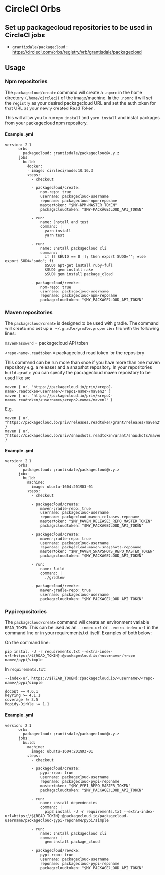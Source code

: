 # CircleCI Orbs

## Set up packagecloud repositories to be used in CircleCI jobs
* `grantisdale/packagecloud` 
    : https://circleci.com/orbs/registry/orb/grantisdale/packagecloud


## Usage

### Npm repositories

The `packagecloud/create` command will create a `.npmrc` in the home directory `(/home/circleci)` of the image/machine. In the `.npmrc` it will set the `registry` as your desired packagecloud URL and set the auth token for that URL as your newly created Read Token.

This will allow you to run `npm install` and `yarn install` and install packages from your packagecloud npm repository.

#### Example .yml
```
version: 2.1
      orbs:
        packagecloud: grantisdale/packagecloud@x.y.z
      jobs:
        build:
          docker:
          - image: circleci/node:10.16.3
          steps:
            - checkout

            - packagecloud/create:
                npm-repo: true
                username: packagecloud-username
                reponame: packagecloud-npm-reponame
                mastertoken: "$MY-NPM-MASTER_TOKEN"
                packagecloudtoken: "$MY-PACKAGECLOUD_API_TOKEN"

            - run:
                name: Install and test
                command: |
                  yarn install
                  yarn test

            - run:
                name: Install packagecloud cli
                command: |
                  if [[ $EUID == 0 ]]; then export SUDO=""; else export SUDO="sudo"; fi
                  $SUDO apt-get install ruby-full
                  $SUDO gem install rake
                  $SUDO gem install package_cloud

            - packagecloud/revoke:
                npm-repo: true
                username: packagecloud-username
                reponame: packagecloud-npm-reponame
                packagecloudtoken: "$MY_PACKAGECLOUD_API_TOKEN"
```

### Maven repositories

The `packagecloud/create` is designed to be used with gradle. The command will create and set up a ` ~/.gradle/gradle.properties` file with the following lines:

`mavenPassword` = packagecloud API token

`<repo-name>.readtoken` = packagecloud read token for the repository

This command can be run more than once if you have more than one maven repository e.g. a releases and a snapshot repository. In your repositories `build.gradle` you can specify the packagecloud maven repoistory to be used like so:

```
maven { url "https://packagecloud.io/priv/<repo1-name>.readtoken<username>/<repo1-name>/maven2" }
maven { url "https://packagecloud.io/priv/<repo2-name>.readtoken/<username>/<repo2-name>/maven2" }
```
E.g.
```
maven { url "https://packagecloud.io/priv/releases.readtoken/grant/releases/maven2" }
maven { url "https://packagecloud.io/priv/snapshots.readtoken/grant/snapshots/maven2" }
```

#### Example .yml

```
version: 2.1
      orbs:
        packagecloud: grantisdale/packagecloud@x.y.z
      jobs:
        build:
          machine:
            image: ubuntu-1604:201903-01
          steps:
            - checkout

            - packagecloud/create:
                maven-gradle-repo: true
                username: packagecloud-username
                reponame: packgecloud-maven-releases-reponame
                mastertoken: "$MY_MAVEN_RELEASES_REPO_MASTER_TOKEN"
                packagecloudtoken: "$MY_PACKAGECLOUD_API_TOKEN"

            - packagecloud/create:
                maven-gradle-repo: true
                username: packagecloud-username
                reponame: packgecloud-maven-snapshots-reponame
                mastertoken: "$MY_MAVEN_SNAPSHOTS_REPO_MASTER_TOKEN"
                packagecloudtoken: "$MY_PACKAGECLOUD_API_TOKEN"

            - run:
                name: Build
                command: |
                  ./gradlew

            - packagecloud/revoke:
                maven-gradle-repo: true
                username: packagecloud-username
                packagecloudtoken: "$MY_PACKAGECLOUD_API_TOKEN"
```

### Pypi repositories

The `packagecloud/create` command will create an environment variable `READ_TOKEN`. This can be used as an `--index-url` or `--extra-index-url` in the command line or in your requirements.txt itself. Examples of both below:

On the command line:
 ```
 pip install -U -r requirements.txt --extra-index-url=https://${READ_TOKEN}:@packagecloud.io/<username>/<repo-name>/pypi/simple
 ```

In `requirements.txt`:

```
--index-url https://${READ_TOKEN}:@packagecloud.io/<username>/<repo-name>/pypi/simple

docopt == 0.6.1
keyring >= 4.1.1
coverage != 3.5
Mopidy-Dirble ~= 1.1
```


#### Example .yml

```
version: 2.1
      orbs:
        packagecloud: grantisdale/packagecloud@x.y.z
      jobs:
        build:
          machine:
            image: ubuntu-1604:201903-01
          steps:
            - checkout

            - packagecloud/create:
                pypi-repo: true
                username: packagecloud-username
                reponame: packagecloud-pypi-reponame
                mastertoken: "$MY_PYPI_REPO_MASTER_TOKEN"
                packagecloudtoken: "$MY_PACKAGECLOUD_API_TOKEN"

            - run:
                name: Install dependencies
                command: |
                  pip3 install -U -r requirements.txt --extra-index-url=https://${READ_TOKEN}:@packagecloud.io/packagecloud-username/packagecloud-pypi-reponame/pypi/simple

            - run:
                name: Install packagecloud cli
                command: |
                  gem install package_cloud

            - packagecloud/revoke:
                pypi-repo: true
                username: packagecloud-username
                reponame: packagecloud-pypi-reponame
                packagecloudtoken: "$MY_PACKAGECLOUD_API_TOKEN"        
```